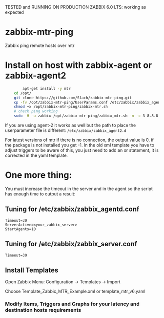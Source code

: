 TESTED and RUNNING ON PRODUCTION ZABBIX 6.0 LTS: working as expected

# zabbix-mtr-ping
Zabbix ping remote hosts over mtr

# Install on host with zabbix-agent or zabbix-agent2
```bash
		apt-get install -y mtr
    cd /opt/
    git clone https://github.com/Slach/zabbix-mtr-ping.git
    cp -fv /opt/zabbix-mtr-ping/UserParams.conf /etc/zabbix/zabbix_agentd.d/zabbix_mtr_ping.conf
    chmod +x /opt/zabbix-mtr-ping/zabbix-mtr.sh
    # check ping working
    sudo -H -u zabbix /opt/zabbix-mtr-ping/zabbix_mtr.sh -n -c 3 8.8.8.8

```
If you are using agent-2 it works as well but the path to place the userparameter file is different: `/etc/zabbix/zabbix_agent2.d`

For latest versions of mtr if there is no connection, the output value is 0, if the package is not installed you get -1. In the old xml template you have to adjust triggers to be aware of this, you just need to add an or statement, it is corrected in the yaml template.

# One more thing:
You must increase the timeout in the server and in the agent so the script has enough time to output a result:

## Tuning for /etc/zabbix/zabbix_agentd.conf
```
Timeout=30
ServerActive=<your_zabbix_server>
StartAgents=10
```
## Tuning for /etc/zabbix/zabbix_server.conf
```
Timeout=30
```

## Install Templates

Open Zabbix Menu:
Configuration -> Templates -> Import

Choose Template_Zabbix_MTR_Example.xml or template_mtr_v6.yaml

### Modify Items, Triggers and Graphs for your latency and destination hosts requirements
